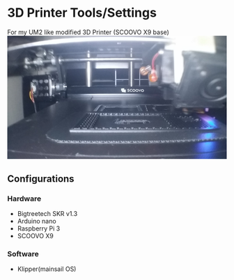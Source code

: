 # 3D Printer Tools/Settings
For my UM2 like modified 3D Printer (SCOOVO X9 base)
![](./printing.jpeg)

## Configurations

### Hardware
- Bigtreetech SKR v1.3
- Arduino nano
- Raspberry Pi 3
- SCOOVO X9

### Software
- Klipper(mainsail OS)
